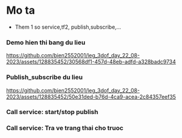 # Mo ta 
- Them 1 so service,tf2, publish,subscribe,...
### Demo hien thi bang du lieu
https://github.com/bien2552001/leg_3dof_day_22_08-2023/assets/128835452/30568df1-457d-48eb-adfd-a328badc9734
### Publish_subscribe du lieu
https://github.com/bien2552001/leg_3dof_day_22_08-2023/assets/128835452/50e31ded-b76d-4ca9-acea-2c84357eef35
### Call service: start/stop publish 

### Call service: Tra ve trang thai cho truoc

